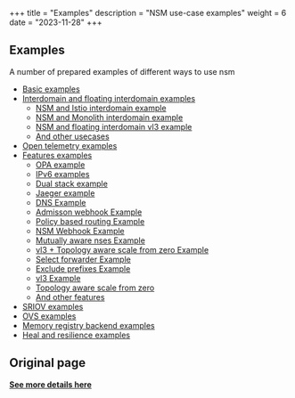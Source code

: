 +++
title = "Examples"
description = "NSM use-case examples"
weight = 6
date = "2023-11-28"
+++

## Examples
A number of prepared examples of different ways to use nsm

* [Basic examples](https://github.com/networkservicemesh/deployments-k8s/tree/release/v1.11.1/examples/basic) 
* [Interdomain and floating interdomain examples](https://github.com/networkservicemesh/deployments-k8s/tree/release/v1.11.1/examples/multicluster)
    * [NSM and Istio interdomain example](https://github.com/networkservicemesh/deployments-k8s/tree/release/v1.11.1/examples/interdomain/nsm_istio_booking/)
    * [NSM and Monolith interdomain example](https://github.com/networkservicemesh/deployments-k8s/tree/release/v1.11.1/examples/k8s_monolith/)
    * [NSM and floating interdomain vl3 example](https://github.com/networkservicemesh/deployments-k8s/tree/release/v1.11.1/examples/multicluster/usecases/floating_vl3-basic/)
    * [And other usecases](https://github.com/networkservicemesh/deployments-k8s/tree/release/v1.11.1/examples/multicluster/usecases/)
* [Open telemetry examples](https://github.com/networkservicemesh/deployments-k8s/tree/release/v1.11.1/examples/observability/)
* [Features examples](https://github.com/networkservicemesh/deployments-k8s/tree/release/v1.11.1/examples/features)
    * [OPA example](https://github.com/networkservicemesh/deployments-k8s/tree/release/v1.11.1/examples/features/opa)
    * [IPv6 examples](https://github.com/networkservicemesh/deployments-k8s/tree/release/v1.11.1/examples/features/ipv6)
    * [Dual stack example](https://github.com/networkservicemesh/deployments-k8s/tree/release/v1.11.1/examples/features/dual-stack)
    * [Jaeger example](https://github.com/networkservicemesh/deployments-k8s/tree/release/v1.11.1/examples/features/jaeger)
    * [DNS Example](https://github.com/networkservicemesh/deployments-k8s/tree/release/v1.11.1/examples/features/dns)
    * [Admisson webhook Example](https://github.com/networkservicemesh/deployments-k8s/tree/release/v1.11.1/examples/features/webhook)
    * [Policy based routing Example](https://github.com/networkservicemesh/deployments-k8s/tree/release/v1.11.1/examples/features/policy-based-routing/)
    * [NSM Webhook Example](https://github.com/networkservicemesh/deployments-k8s/tree/release/v1.11.1/examples/features/webhook)
    * [Mutually aware nses Example](https://github.com/networkservicemesh/deployments-k8s/tree/release/v1.11.1/examples/features/mutually-aware-nses/)
    * [vl3 + Topology aware scale from zero Example](https://github.com/networkservicemesh/deployments-k8s/tree/release/v1.11.1/examples/features/vl3-scale-from-zero/)     
    * [Select forwarder Example](https://github.com/networkservicemesh/deployments-k8s/tree/release/v1.11.1/examples/features/select-forwarder/) 
    * [Exclude prefixes Example](https://github.com/networkservicemesh/deployments-k8s/tree/release/v1.11.1/examples/features/exclude-prefixes/)       
    * [vl3 Example](https://github.com/networkservicemesh/deployments-k8s/tree/release/v1.11.1/examples/features/vl3-basic/)
    * [Topology aware scale from zero](https://github.com/networkservicemesh/deployments-k8s/tree/release/v1.11.1/examples/features/scale-from-zero)
    * [And other features](https://github.com/networkservicemesh/deployments-k8s/tree/release/v1.11.1/examples/features)
* [SRIOV examples](https://github.com/networkservicemesh/deployments-k8s/tree/release/v1.11.1/examples/sriov)
* [OVS examples](https://github.com/networkservicemesh/deployments-k8s/tree/release/v1.11.1/examples/ovs)
* [Memory registry backend examples](https://github.com/networkservicemesh/deployments-k8s/tree/release/v1.11.1/examples/memory)
* [Heal and resilience examples](https://github.com/networkservicemesh/deployments-k8s/tree/release/v1.11.1/examples/heal)

## Original page
[**See more details here**](https://github.com/networkservicemesh/deployments-k8s/tree/release/v1.11.1/README.md)
